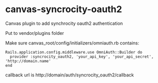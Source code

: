 # canvas-syncrocity-oauth2
Canvas plugin to add synchrocity oauth2 authentication

Put to vendor/plugins folder

Make sure canvas_root/config/initializers/omniauth.rb contains:

```
Rails.application.config.middleware.use OmniAuth::Builder do
  provider :syncrocity_oauth2, 'your_api_key', 'your_api_secret', 'http://domain.name'
end
```

callback url is http://domain/auth/syncrocity_oauth2/callback
